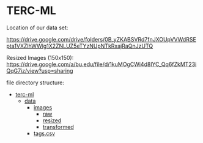 # TERC-ML

Location of our data set:

https://drive.google.com/drive/folders/0B_yZKABSVRd7fnJXOUpVVWdRSEpta1VXZlhWWlg1X2ZNLUZ5eTYzNUpNTkRxajRaQnJzUTQ

Resized Images (150x150):
https://drive.google.com/a/bu.edu/file/d/1kuMOgCWi4d8lYC_Qq6fZkMT23iQqG7iz/view?usp=sharing

file directory structure:

 * [terc-ml](./TERC-ML)
     * [data](./data)
        * [images](./images)
            * [raw](./raw)
            * [resized](./resized)
            * [transformed](./transformed)
        * [tags.csv](./csv)

 
